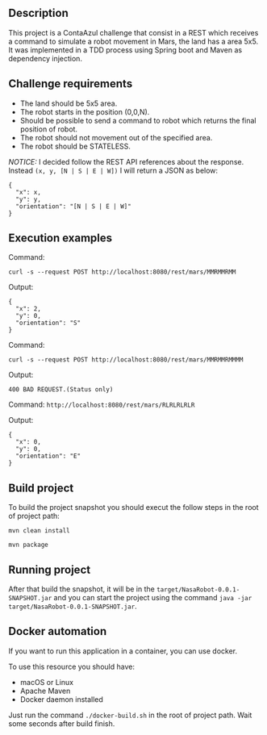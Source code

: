 ## Description

This project is a ContaAzul challenge that consist in a  REST which receives a command to simulate a robot movement in Mars, the land has a area 5x5. It was implemented in a TDD process using Spring boot and Maven as dependency injection.

## Challenge requirements

* The land should be 5x5 area.
* The robot starts in the position (0,0,N).
* Should be possible to send a command to robot which returns the final position of robot.
* The robot should not movement out of the specified area.
* The robot should be STATELESS.


*NOTICE:* I decided follow the REST API references about the response. Instead `(x, y, [N | S | E | W])` I will return a JSON as below: 
```
{
  "x": x,
  "y": y,
  "orientation": "[N | S | E | W]"
}
```


## Execution examples

Command:

`curl -s --request POST http://localhost:8080/rest/mars/MMRMMRMM`

Output:

```
{
  "x": 2,
  "y": 0,
  "orientation": "S"
}
```
Command:

`curl -s --request POST http://localhost:8080/rest/mars/MMRMMRMMMM`

Output:

`400 BAD REQUEST.(Status only)`

Command:
`http://localhost:8080/rest/mars/RLRLRLRLR`

Output:

```
{
  "x": 0,
  "y": 0,
  "orientation": "E"
}
```

## Build project

To build the project snapshot you should execut the follow steps in the root of project path:

`mvn clean install`

`mvn package`


## Running project

After that build the snapshot, it will be in the  `target/NasaRobot-0.0.1-SNAPSHOT.jar` and you can start the project using the command `java -jar target/NasaRobot-0.0.1-SNAPSHOT.jar`.


## Docker automation

If you want to run this application in a container, you can use docker.

To use this resource you should have:
* macOS or Linux 
* Apache Maven 
* Docker daemon installed

Just run the command `./docker-build.sh` in the root of project path. Wait some seconds after build finish.



